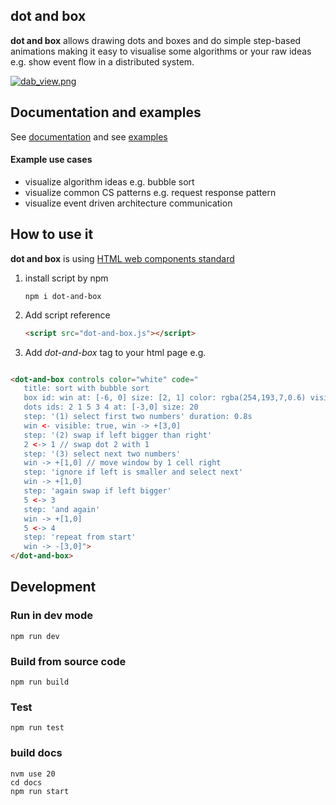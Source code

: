 ## dot and box

**dot and box** allows drawing dots and boxes and do simple step-based animations making it easy to
visualise some algorithms or your raw ideas e.g. show event flow in a distributed system.

[![dab_view.png](https://dot-and-box.github.io/dot_and_box/img/dab_view.png)](https://dot-and-box.github.io/dot_and_box)

## Documentation and examples

See [documentation](https://dot-and-box.github.io/dot_and_box) and see [examples](https://dot-and-box.github.io/dot_and_box/category/examples)

#### Example use cases

- visualize algorithm ideas e.g. bubble sort
- visualize common CS patterns e.g. request response pattern 
- visualize event driven architecture communication

## How to use it

**dot and box** is using [HTML web components standard](https://developer.mozilla.org/en-US/docs/Web/API/Web_Components)

1) install script by npm 
   ```shell
   npm i dot-and-box
   ```
2) Add script reference
    ```html
    <script src="dot-and-box.js"></script>
    ```
3) Add *dot-and-box* tag to your html page e.g.
```html

<dot-and-box controls color="white" code="
   title: sort with bubble sort
   box id: win at: [-6, 0] size: [2, 1] color: rgba(254,193,7,0.6) visible: false
   dots ids: 2 1 5 3 4 at: [-3,0] size: 20
   step: '(1) select first two numbers' duration: 0.8s
   win <- visible: true, win -> +[3,0]
   step: '(2) swap if left bigger than right'
   2 <-> 1 // swap dot 2 with 1
   step: '(3) select next two numbers'
   win -> +[1,0] // move window by 1 cell right
   step: 'ignore if left is smaller and select next'
   win -> +[1,0]
   step: 'again swap if left bigger'
   5 <-> 3
   step: 'and again'
   win -> +[1,0]
   5 <-> 4
   step: 'repeat from start'
   win -> -[3,0]">
</dot-and-box>
```

## Development

### Run in dev mode

```shell
npm run dev
```

### Build from source code

```shell
npm run build
```

### Test

```shell
npm run test
```
### build docs

```shell
nvm use 20
cd docs
npm run start
```
